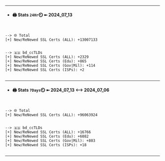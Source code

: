 

---
- #### 🖨️ **Stats** `24Hr`⏲️ ➼ 2024_07_13
```console


--> 🌐 Total
[+] New/ReNewed SSL Certs (ALL): +13007133


--> 🇧🇩 bd_ccTLDs
[+] New/ReNewed SSL Certs (ALL): +2329
[+] New/ReNewed SSL Certs (Edu): +865
[+] New/ReNewed SSL Certs (Gov|Mil): +114
[+] New/ReNewed SSL Certs (ISPs): +2


```

---
- #### 🖨️ **Stats** `7Days`⏲️ ➼ 2024_07_13 <--> 2024_07_06
```console


--> 🌐 Total
[+] New/ReNewed SSL Certs (ALL): +96063924


--> 🇧🇩 bd_ccTLDs
[+] New/ReNewed SSL Certs (ALL): +16766
[+] New/ReNewed SSL Certs (Edu): +6082
[+] New/ReNewed SSL Certs (Gov|Mil): +803
[+] New/ReNewed SSL Certs (ISPs): +18


```

---

